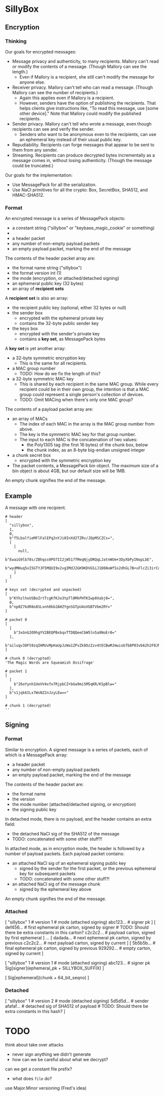 # SillyBox

## Encryption

### Thinking
Our goals for encrypted messages:
- Message privacy and authenticity, to many recipients. Mallory can't read or
  modify the contents of a message. (Though Mallory can see the length.)
  - Even if Mallory is a recipient, she still can't modify the message for
    anyone else.
- Receiver privacy. Mallory can't tell who can read a message. (Though Mallory
  can see the number of recipients.)
  - Again this applies even if Mallory is a recipient.
  - However, senders have the option of publishing the recipients. That helps
    clients give instructions like, "To read this message, use [some other
    device]." Note that Mallory could modify the published recipients.
- Sender privacy. Mallory can't tell who wrote a message, even though
  recipients can see and verify the sender.
  - Senders who want to be anonymous even to the recipients, can use an
    ephemeral key instead of their usual public key.
- Repudiability. Recipients can forge messages that appear to be sent to them
  from any sender.
- Streaming. Recipients can produce decrypted bytes incrementally as a message
  comes in, without losing authenticity. (Though the message could be
  truncated.)

Our goals for the implementation:
- Use MessagePack for all the serialization.
- Use NaCl primitives for all the crypto: Box, SecretBox, SHA512, and
  HMAC-SHA512.

### Format
An encrypted message is a series of MessagePack objects:
- a constant string ("sillybox" or "keybase_magic_cookie" or something)
- 
- a header packet
- any number of non-empty payload packets
- an empty payload packet, marking the end of the message

The contents of the header packet array are:
- the format name string ("sillybox")
- the format version int (1)
- the mode (encryption, or attached/detached signing)
- an ephemeral public key (32 bytes)
- an array of **recipient sets**

A **recipient set** is also an array:
- the recipient public key (optional, either 32 bytes or null)
- the sender box
  - encrypted with the ephemeral private key
  - contains the 32-byte public sender key
- the keys box
  - encrypted with the sender's private key
  - contains a **key set**, as MessagePack bytes

A **key set** is yet another array:
- a 32-byte symmetric encryption key
  - This is the same for all recipients.
- a MAC group number
  - TODO: How do we fix the length of this?
- a 32-byte symmetric MAC key
  - This is shared by each recipient in the same MAC group. While every
    recipient could be in their own group, the intention is that a MAC group
    could represent a single person's collection of devices.
  - TODO: Omit MACing when there's only one MAC group?

The contents of a payload packet array are:
- an array of MACs
  - The index of each MAC in the array is the MAC group number from above.
  - The key is the symmetric MAC key for that group number.
  - The input to each MAC is the concatenation of two values:
    - the Poly1305 tag (the first 16 bytes) of the chunk box, below
    - the chunk index, as an 8-byte big-endian unsigned integer
- a chunk secret box
  - encrypted with the symmetric encryption key
- The packet contents, a MessagePack bin object. The maximum size of a bin
  object is about 4GB, but our default size will be 1MB.

An empty chunk signifies the end of the message.

## Example
A message with one recipient.
```
# header
[
  "sillybox",
  1,
  0,
  b"f5LbalfieMFlFalEPq2nYJi0InXd2TZRv/JDpMSCZCs=",
  [
    [
      null,
      b"EwaiG9lb78s/ZBhqss0PO7II2jW517fMeqNjyDRQqLJatnWUm+3DyXbPyINopLbE",
      b"wydMHuq5xI5GTYJF5MQUI9x2vgIMdJ2GK9KDVGSiJ1D6NuWfSs2dhGL7B+uFlcZi3irCqL2xOwVrVNzEI2o4VvFWeayLmpWmxeB42svFuRc1dn8uHOk="
    ]
  ]
]

# keys set (decrypted and unpacked)
[
  b"KYhzlhoUSBoZrtTcgKfKJo3tpTl0MkPHTKIwp0Xabj0=",
  0,
  b"np0Z7kdR8o8SLxnh0kb2AHZYgnSGTpU4oVGBTVbm2RY="
]

# packet 0
[
  [
    b"3xGnG2O9hgYV2BEQPBxbqvTTDQQeeCbW5ln5a9NoEr0="
  ],
  b"ailuqv38FS9zqIHRUvMpHaUpJzWa1ZPvZk8OzZzv4tECBwMJmwioGfb8P03vb62h2F8JNJlrgQ=="
]

# chunk 0 (decrypted)
'The Magic Words are Squeamish Ossifrage'

# packet 1
[
  [
    b"26oYynh1UeVV4xfo7RjpbCZ+bGa9miSM5qKR/KSpBlw="
  ],
  b"s1jqk6ILx7WsNZ2nJzyLEw=="
]

# chunk 1 (decrypted)
''
```

## Signing

### Format
Similar to encryption. A signed message is a series of packets, each of which
is a MessagePack array:
- a header packet
- any number of non-empty payload packets
- an empty payload packet, marking the end of the message

The contents of the header packet are:
- the format name
- the version
- the mode number (attached/detached signing, or encryption)
- the signing public key

In detached mode, there is no payload, and the header contains an extra field:
- the detached NaCl sig of the SHA512 of the message
- TODO: concatenated with some other stuff?!

In attached mode, as in encryption mode, the header is followed by a number of
payload packets. Each payload packet contains:
- an attached NaCl sig of an ephemeral signing public key
  - signed by the sender for the first packet, or the previous ephemeral key
    for subsequent packets
  - TODO: concatenated with some other stuff?!
- an attached NaCl sig of the message chunk
  - signed by the ephemeral key above

An empty chunk signifies the end of the message.

### Attached
[
  "sillybox"
  1          # version
  1          # mode (attached signing)
  abc123...  # signer pk
]
[
  def456...  # first ephemeral pk carton, signed by signer
             # TODO: Should there be extra constants in this carton?
  c2c2c2...  # payload carton, signed by first ephemeral
]
...
[
  dadada...  # next ephemeral pk carton, signed by previous
  c2c2c2...  # next payload carton, signed by current
]
[
  5b5b5b...  # final ephemeral pk carton, signed by previous
  929292...  # empty carton, signed by current
]



[
  "sillybox"
  1          # version
  1          # mode (attached signing)
  abc123...  # signer pk
  Sig[signer](ephemeral_pk + SILLYBOX_SUFFIX)
]

[
  Sig[ephemeral](chunk + 64_bit_seqno)
]



### Detached
[
  "sillybox"
  1          # version
  2          # mode (detached signing)
  5d5d5d...  # sender
  afafaf...  # detached sig of SHA512 of payload
             # TODO: Should there be extra constants in this hash?
]


# TODO
think about take over attacks
- never sign anything we didn't generate
- how can we be careful about what we decrypt?

can we get a constant file prefix?
- what does `file` do?

use Major.Minor versioning (Fred's idea)

